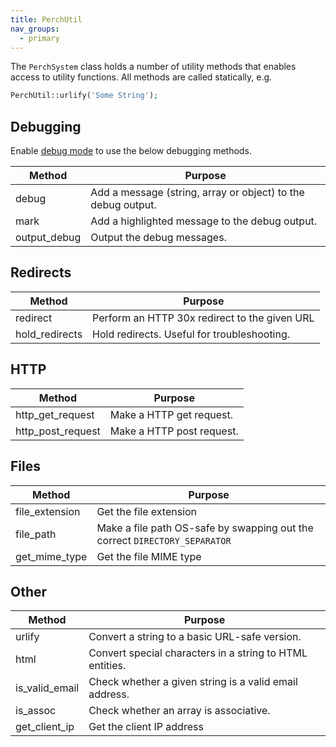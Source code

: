 ```yaml
---
title: PerchUtil
nav_groups:
  - primary
---
```


The `PerchSystem` class holds a number of utility methods that enables access to utility functions. All methods are called statically, e.g.

```php
PerchUtil::urlify('Some String');
```

## Debugging

Enable [debug mode](/perch/configuration/debug/) to use the below debugging methods.

|Method|Purpose|
|-|-|
|debug|Add a message (string, array or object) to the debug output.|
|mark|Add a highlighted message to the debug output.|
|output_debug|Output the debug messages.|


## Redirects

|Method|Purpose|
|-|-|
|redirect|Perform an HTTP 30x redirect to the given URL|
|hold_redirects|Hold redirects. Useful for troubleshooting.|


## HTTP

|Method|Purpose|
|-|-|
|http_get_request|Make a HTTP get request.|
|http_post_request|Make a HTTP post request.|

## Files

|Method|Purpose|
|-|-|
|file_extension|Get the file extension|
|file_path|Make a file path OS-safe by swapping out the correct `DIRECTORY_SEPARATOR`|
|get_mime_type|Get the file MIME type|



## Other

|Method|Purpose|
|-|-|
|urlify|Convert a string to a basic URL-safe version.|
|html|Convert special characters in a string to HTML entities.|
|is_valid_email|Check whether a given string is a valid email address.|
|is_assoc|Check whether an array is associative.|
|get_client_ip|Get the client IP address|